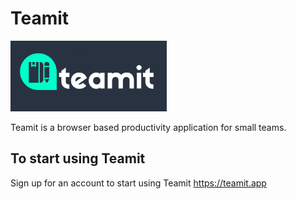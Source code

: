 # Teamit

<img src="https://github.com/kevinbrennanio/teamit/blob/main/misc/teamitLogo.png?raw=true" width="250px">

Teamit is a browser based productivity application for small teams.

## To start using Teamit

Sign up for an account to start using Teamit <https://teamit.app>
